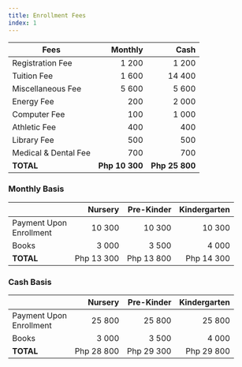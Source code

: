 ```yaml
---
title: Enrollment Fees
index: 1
---
```


| Fees                    | Monthly    | Cash       |
| ----------------------- |-----------:| ----------:|
| Registration Fee        |      1 200 |     1 200  |
| Tuition Fee             |      1 600 |     14 400 |
| Miscellaneous Fee       |      5 600 |      5 600 |
| Energy Fee              |        200 |      2 000 |
| Computer Fee            |        100 |      1 000 |
| Athletic Fee            |        400 |        400 |
| Library Fee             |        500 |        500 |
| Medical & Dental Fee    |        700 |        700 |
| <b>TOTAL</b>            |<b>Php 10 300</b>|<b>Php 25 800</b>|


### Monthly Basis

|                              | Nursery    | Pre-Kinder | Kindergarten |
|------------------------------|-----------:|-----------:|-------------:|
| Payment Upon <br> Enrollment |     10 300 |     10 300 |       10 300 |
| Books                        |      3 000 |      3 500 |        4 000 |
| <b>TOTAL</b>                 | Php 13 300 | Php 13 800 |   Php 14 300 |


### Cash Basis

|                              | Nursery    | Pre-Kinder | Kindergarten |
|------------------------------|-----------:|-----------:|-------------:|
| Payment Upon <br> Enrollment |     25 800 |     25 800 |       25 800 |
| Books                        |      3 000 |      3 500 |        4 000 |
| <b>TOTAL</b>                 | Php 28 800 | Php 29 300 |   Php 29 800 |

